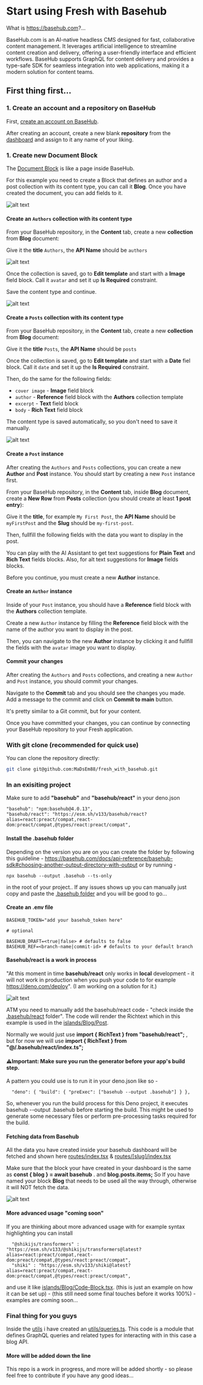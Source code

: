# Start using Fresh with Basehub

What is https://basehub.com?...

BaseHub.com is an AI-native headless CMS designed for fast, collaborative content management. It leverages artificial intelligence to streamline content creation and delivery, offering a user-friendly interface and efficient workflows. BaseHub supports GraphQL for content delivery and provides a type-safe SDK for seamless integration into web applications, making it a modern solution for content teams.


## First thing first...

### 1. Create an account and a repository on BaseHub

First, [create an account on BaseHub](https://basehub.com/signup/).

After creating an account, create a new blank **repository** from the [dashboard](https://basehub.com/) and assign to it any name of your liking.

### 1. Create new Document Block

The [Document Block](https://basehub.com/docs/basics/content-modeling-with-blocks#document) is like a page inside BaseHub. 

For this example you need to create a Block that defines an author and a post collection with its content type, you can call it **Blog**. Once you have created the document, you can add fields to it. 

![alt text](<static/Block in basehub is blog.png>)


#### Create an `Authors` collection with its content type

From your BaseHub repository, in the **Content** tab, create a new **collection** from **Blog** document:

Give it the **title** `Authors`, the **API Name** should be `authors`

![alt text](static/authors.png)

Once the collection is saved, go to **Edit template** and start with a **Image** field block. Call it `avatar` and set it up **Is Required** constraint.

Save the content type and continue.

![alt text](<static/authors required.png>)

#### Create a `Posts` collection with its content type

From your BaseHub repository, in the **Content** tab, create a new **collection** from **Blog** document:

Give it the **title** `Posts`, the **API Name** should be `posts`

Once the collection is saved, go to **Edit template** and start with a **Date** fiel block. Call it `date` and set it up the **Is Required** constraint.

Then, do the same for the following fields:

- `cover image` - **Image** field block
- `author` - **Reference** field block with the **Authors** collection template
- `excerpt` - **Text** field block
- `body` - **Rich Text** field block

The content type is saved automatically, so you don't need to save it manually.

![alt text](static/posts.png)

#### Create a `Post` instance

After creating the `Authors` and `Posts` collections, you can create a new **Author** and **Post** instance. You should start by creating a new `Post` instance first.

From your BaseHub repository, in the **Content** tab, inside **Blog** document, create a **New Row** from **Posts** collection (you should create at least **1 post entry**):

Give it the **title**, for example `My First Post`, the **API Name** should be `myFirstPost` and the **Slug** should be `my-first-post`.

Then, fullfill the following fields with the data you want to display in the post.

You can play with the AI Assistant to get text suggestions for **Plain Text** and **Rich Text** fields blocks. Also, for alt text suggestions for **Image** fields blocks.

Before you continue, you must create a new **Author** instance.

#### Create an `Author` instance

Inside of your `Post` instance, you should have a **Reference** field block with the **Authors** collection template.

Create a new `Author` instance by filling the **Reference** field block with the name of the author you want to display in the post.

Then, you can navigate to the new **Author** instance by clicking it and fullfill the fields with the `avatar` image you want to display.

#### Commit your changes

After creating the `Authors` and `Posts` collections, and creating a new `Author` and `Post` instance, you should commit your changes.

Navigate to the **Commit** tab and you should see the changes you made. Add a message to the commit and click on **Commit to main** button.

It's pretty similar to a Git commit, but for your content.

Once you have committed your changes, you can continue by connecting your BaseHub repository to your Fresh application.

### With git clone (recommended for quick use)

You can clone the repository directly:

```bash
git clone git@github.com:MaDsEm88/fresh_with_basehub.git
```

### In an exisiting project

Make sure to add __"basehub"__ and __"basehub/react"__ in your deno.json

```
"basehub": "npm:basehub@4.0.13",
"basehub/react": "https://esm.sh/v133/basehub/react?alias=react:preact/compat,react-dom:preact/compat,@types/react:preact/compat",
```

#### Install the .basehub folder

Depending on the version you are on you can create the folder by following this guideline - https://basehub.com/docs/api-reference/basehub-sdk#choosing-another-output-directory-with-output or by running - 

```
npx basehub --output .basehub --ts-only
```
in the root of your project.. 
If any issues shows up you can manually just copy and paste the [.basehub folder](.basehub) and you will be good to go...

#### Create an .env file

```
BASEHUB_TOKEN="add your basehub_token here"

# optional

BASEHUB_DRAFT=<true|false> # defaults to false
BASEHUB_REF=<branch-name|commit-id> # defaults to your default branch
```

#### Basehub/react is a work in process

"At this moment in time __basehub/react__ only works in __local__ development - it will not work in production when you push your code to for example https://deno.com/deploy". (I am working on a solution for it.)

![alt text](<static/basehub-react error.png>)

ATM you need to manually add the basehub/react code - "check inside the [.basehub/react](.basehub/react) folder". The code will render the Richtext which in this example is used in the [islands/Blog/Post](islands/Blog/Post.tsx). 

Normally we would just use __import { RichText } from "basehub/react";__ , but for now we will use __import { RichText } from "@/.basehub/react/index.ts";__

#### ⚠️Important: Make sure you run the generator before your app's build step. 

A pattern you could use is to run it in your deno.json like so - 
```
  "deno": { "build": { "preExec": ["basehub --output .basehub"] } },
```
So, whenever you run the build process for this Deno project, it executes basehub --output .basehub before starting the build. This might be used to generate some necessary files or perform pre-processing tasks required for the build.

#### Fetching data from Basehub

All the data you have created inside your basehub dashboard will be fetched and shown here [routes/index.tsx](routes/index.tsx) & [routes/[slug]/index.tsx](routes/[slug]/index.tsx) 

Make sure that the block your have created in your dashboard is the same as __const { blog } = await basehub__ . and __blog.posts.items;__ So If you have named your block __Blog__ that needs to be used all the way through, otherwise it will NOT fetch the data. 

![alt text](<static/fetch data correctly.png>)

#### More advanced usage "coming soon"

If you are thinking about more advanced usage with for example syntax highlighting you can install

```
  "@shikijs/transformers" : "https://esm.sh/v133/@shikijs/transformers@latest?alias=react:preact/compat,react-dom:preact/compat,@types/react:preact/compat",
  "shiki" : "https://esm.sh/v133/shiki@latest?alias=react:preact/compat,react-dom:preact/compat,@types/react:preact/compat",
```

and use it like [islands/Blog/Code-Block.tsx](islands/Blog/Code-Block.tsx). (this is just an example on how it can be set up) - (this still need some final touches before it works 100%) - examples are coming soon... 

### Final thing for you guys

Inside the [utils](utils) i have created an [utils/queries.ts](utils/queries.ts). This code is a module that defines GraphQL queries and related types for interacting with in this case a blog API.


#### More will be added down the line

This repo is a work in progress, and more will be added shortly - so please feel free to contribute if you have any good ideas...





